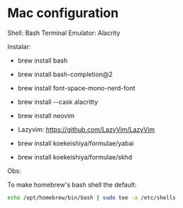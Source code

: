 # Mac configuration

Shell: Bash 
Terminal Emulator: Alacrity

Instalar: 

- brew install bash
- brew install bash-completion@2
- brew install font-space-mono-nerd-font
- brew install --cask alacritty
- brew install neovim

- Lazyvim: https://github.com/LazyVim/LazyVim
- brew install koekeishiya/formulae/yabai
- brew install koekeishiya/formulae/skhd

Obs:

To make homebrew's bash shell the default:
```bash
echo /opt/homebrew/bin/bash | sudo tee -a /etc/shells
```
